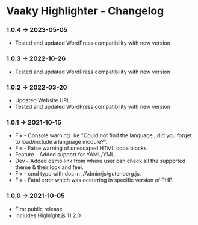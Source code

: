 # Vaaky Highlighter - Changelog

### 1.0.4 &#8594; 2023-05-05

- Tested and updated WordPress compatibility with new version

### 1.0.3 &#8594; 2022-10-26

- Tested and updated WordPress compatibility with new version

### 1.0.2 &#8594; 2022-03-20

- Updated Website URL
- Tested and updated WordPress compatibility with new version

### 1.0.1 &#8594; 2021-10-15

- Fix - Console warning like "Could not find the language <lang name>, did you forget to load/include a language module?".
- Fix - False warning of unescaped HTML code blocks.
- Feature - Added support for YAML/YML.
- Dev - Added demo link from where user can check all the supported theme & their look and feel.
- Fix - cmd typo with dos in ./Admin/js/gutenberg.js.
- Fix - Fatal error which was occurring in specific version of PHP.

### 1.0.0 &#8594; 2021-10-05

- First public release
- Includes Highlight.js 11.2.0